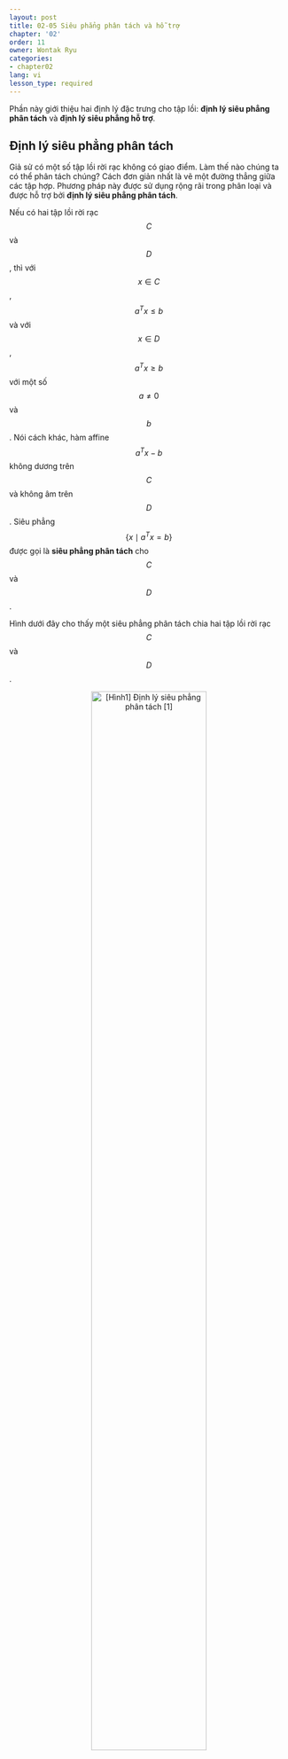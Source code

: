 ```yaml
---
layout: post
title: 02-05 Siêu phẳng phân tách và hỗ trợ
chapter: '02'
order: 11
owner: Wontak Ryu
categories:
- chapter02
lang: vi
lesson_type: required
---
```


Phần này giới thiệu hai định lý đặc trưng cho tập lồi: **định lý siêu phẳng phân tách** và **định lý siêu phẳng hỗ trợ**.

## Định lý siêu phẳng phân tách

Giả sử có một số tập lồi rời rạc không có giao điểm. Làm thế nào chúng ta có thể phân tách chúng? Cách đơn giản nhất là vẽ một đường thẳng giữa các tập hợp. Phương pháp này được sử dụng rộng rãi trong phân loại và được hỗ trợ bởi **định lý siêu phẳng phân tách**.

Nếu có hai tập lồi rời rạc $$C$$ và $$D$$, thì với $$x \in C$$, $$a^T x \le b$$ và với $$x \in D$$, $$a^T x \ge b$$ với một số $$a \ne 0$$ và $$b$$. Nói cách khác, hàm affine $$a^T x - b$$ không dương trên $$C$$ và không âm trên $$D$$. Siêu phẳng $$\{ x \mid a^T x = b\}$$ được gọi là **siêu phẳng phân tách** cho $$C$$ và $$D$$.

Hình dưới đây cho thấy một siêu phẳng phân tách chia hai tập lồi rời rạc $$C$$ và $$D$$.

<figure class="image" style="align: center;">
<p align="center">
  <img src="{{ site.baseurl }}/img/chapter_img/chapter02/02.05_01_Seperating_hyperplan_theorem.png" alt="[Hình1] Định lý siêu phẳng phân tách [1]" width="70%">
  <figcaption style="text-align: center;">[Hình1] Định lý siêu phẳng phân tách [1]</figcaption>
</p>
</figure>

Điều ngược lại của định lý siêu phẳng phân tách không đúng. Tức là, sự tồn tại của một siêu phẳng phân tách không đảm bảo rằng các tập hợp là rời rạc. Ví dụ, nếu $$C = D = \{0\} \subseteq \mathbb{R}$$, thì $$x = 0$$ phân tách $$C$$ và $$D$$.

### Phân tách nghiêm ngặt

Nếu siêu phẳng phân tách thỏa mãn điều kiện mạnh hơn $$x \in C$$ suy ra $$a^T x < b$$ và $$x \in D$$ suy ra $$a^T x > b$$, điều này được gọi là **phân tách nghiêm ngặt**. Các tập lồi đóng rời rạc không phải lúc nào cũng yêu cầu phân tách nghiêm ngặt, nhưng trong nhiều trường hợp, điều kiện này được thỏa mãn.

## Định lý siêu phẳng hỗ trợ

**Định lý siêu phẳng hỗ trợ** phát biểu rằng với bất kỳ tập lồi không rỗng $$C$$ và bất kỳ điểm $$x_0$$ nào trên biên **bd** $$C$$, tồn tại một siêu phẳng hỗ trợ tại $$x_0$$.

Siêu phẳng hỗ trợ là gì? Giả sử $$x_0$$ là một điểm biên của $$C$$. Nếu với mọi $$x \in C$$, $$a^T x \le a^T x_0$$ ($$a \ne 0$$), thì siêu phẳng $$\{x \mid a^T x = a^T x_0 \}$$ là **siêu phẳng hỗ trợ** cho $$C$$ tại $$x_0$$.

[Lưu ý] Biên được định nghĩa là $$x_0 \in$$ **bd** $$C = $$ **cl** $$C$$ $$\setminus$$ **int** $$C$$, tức là bao đóng trừ đi phần trong.

Về mặt hình học, siêu phẳng hỗ trợ $$\{x \mid a^T x = a^T x_0\}$$ tiếp xúc với $$C$$ tại $$x_0$$ và nửa không gian $$a^T x \le a^T x_0$$ chứa $$C$$.

<figure class="image" style="align: center;">
<p align="center">
  <img src="{{ site.baseurl }}/img/chapter_img/chapter02/02.05_02_Supporting_hyperplane_theorem.png" alt="[Hình 2] Siêu phẳng hỗ trợ [1]" width="70%">
  <figcaption style="text-align: center;">[Hình 2] Siêu phẳng hỗ trợ [1]</figcaption>
</p>
</figure>